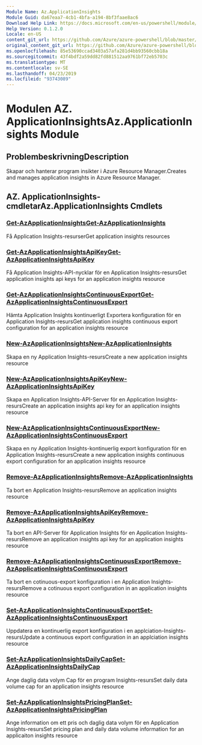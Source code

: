 ```yaml
---
Module Name: Az.ApplicationInsights
Module Guid: da67eaa7-4cb1-4bfa-a194-8bf3faae8ac6
Download Help Link: https://docs.microsoft.com/en-us/powershell/module/az.applicationinsights
Help Version: 0.1.2.0
Locale: en-US
content_git_url: https://github.com/Azure/azure-powershell/blob/master/src/ApplicationInsights/ApplicationInsights/help/Az.ApplicationInsights.md
original_content_git_url: https://github.com/Azure/azure-powershell/blob/master/src/ApplicationInsights/ApplicationInsights/help/Az.ApplicationInsights.md
ms.openlocfilehash: 85e53690ccad3403a57afa281d4bb93560cbb18a
ms.sourcegitcommit: 43f4bdf2a59dd82fd881512aa9761bf72eb5703c
ms.translationtype: MT
ms.contentlocale: sv-SE
ms.lasthandoff: 04/23/2019
ms.locfileid: "93743089"
---
```

# <span data-ttu-id="a1508-101">Modulen AZ. ApplicationInsights</span><span class="sxs-lookup"><span data-stu-id="a1508-101">Az.ApplicationInsights Module</span></span>
## <span data-ttu-id="a1508-102">Problembeskrivning</span><span class="sxs-lookup"><span data-stu-id="a1508-102">Description</span></span>
<span data-ttu-id="a1508-103">Skapar och hanterar program insikter i Azure Resource Manager.</span><span class="sxs-lookup"><span data-stu-id="a1508-103">Creates and manages application insights in Azure Resource Manager.</span></span>

## <span data-ttu-id="a1508-104">AZ. ApplicationInsights-cmdletar</span><span class="sxs-lookup"><span data-stu-id="a1508-104">Az.ApplicationInsights Cmdlets</span></span>
### [<span data-ttu-id="a1508-105">Get-AzApplicationInsights</span><span class="sxs-lookup"><span data-stu-id="a1508-105">Get-AzApplicationInsights</span></span>](Get-AzApplicationInsights.md)
<span data-ttu-id="a1508-106">Få Application Insights-resurser</span><span class="sxs-lookup"><span data-stu-id="a1508-106">Get application insights resources</span></span>

### [<span data-ttu-id="a1508-107">Get-AzApplicationInsightsApiKey</span><span class="sxs-lookup"><span data-stu-id="a1508-107">Get-AzApplicationInsightsApiKey</span></span>](Get-AzApplicationInsightsApiKey.md)
<span data-ttu-id="a1508-108">Få Application Insights-API-nycklar för en Application Insights-resurs</span><span class="sxs-lookup"><span data-stu-id="a1508-108">Get application insights api keys for an application insights resource</span></span>

### [<span data-ttu-id="a1508-109">Get-AzApplicationInsightsContinuousExport</span><span class="sxs-lookup"><span data-stu-id="a1508-109">Get-AzApplicationInsightsContinuousExport</span></span>](Get-AzApplicationInsightsContinuousExport.md)
<span data-ttu-id="a1508-110">Hämta Application Insights kontinuerligt Exportera konfiguration för en Application Insights-resurs</span><span class="sxs-lookup"><span data-stu-id="a1508-110">Get application insights continuous export configuration for an application insights resource</span></span>

### [<span data-ttu-id="a1508-111">New-AzApplicationInsights</span><span class="sxs-lookup"><span data-stu-id="a1508-111">New-AzApplicationInsights</span></span>](New-AzApplicationInsights.md)
<span data-ttu-id="a1508-112">Skapa en ny Application Insights-resurs</span><span class="sxs-lookup"><span data-stu-id="a1508-112">Create a new application insights resource</span></span>

### [<span data-ttu-id="a1508-113">New-AzApplicationInsightsApiKey</span><span class="sxs-lookup"><span data-stu-id="a1508-113">New-AzApplicationInsightsApiKey</span></span>](New-AzApplicationInsightsApiKey.md)
<span data-ttu-id="a1508-114">Skapa en Application Insights-API-Server för en Application Insights-resurs</span><span class="sxs-lookup"><span data-stu-id="a1508-114">Create an application insights api key for an application insights resource</span></span>

### [<span data-ttu-id="a1508-115">New-AzApplicationInsightsContinuousExport</span><span class="sxs-lookup"><span data-stu-id="a1508-115">New-AzApplicationInsightsContinuousExport</span></span>](New-AzApplicationInsightsContinuousExport.md)
<span data-ttu-id="a1508-116">Skapa en ny Application Insights-kontinuerlig export konfiguration för en Application Insights-resurs</span><span class="sxs-lookup"><span data-stu-id="a1508-116">Create a new application insights continuous export configuration for an application insights resource</span></span>

### [<span data-ttu-id="a1508-117">Remove-AzApplicationInsights</span><span class="sxs-lookup"><span data-stu-id="a1508-117">Remove-AzApplicationInsights</span></span>](Remove-AzApplicationInsights.md)
<span data-ttu-id="a1508-118">Ta bort en Application Insights-resurs</span><span class="sxs-lookup"><span data-stu-id="a1508-118">Remove an application insights resource</span></span>

### [<span data-ttu-id="a1508-119">Remove-AzApplicationInsightsApiKey</span><span class="sxs-lookup"><span data-stu-id="a1508-119">Remove-AzApplicationInsightsApiKey</span></span>](Remove-AzApplicationInsightsApiKey.md)
<span data-ttu-id="a1508-120">Ta bort en API-Server för Application Insights för en Application Insights-resurs</span><span class="sxs-lookup"><span data-stu-id="a1508-120">Remove an application insights api key for an application insights resource</span></span>

### [<span data-ttu-id="a1508-121">Remove-AzApplicationInsightsContinuousExport</span><span class="sxs-lookup"><span data-stu-id="a1508-121">Remove-AzApplicationInsightsContinuousExport</span></span>](Remove-AzApplicationInsightsContinuousExport.md)
<span data-ttu-id="a1508-122">Ta bort en cotinuous-export konfiguration i en Application Insights-resurs</span><span class="sxs-lookup"><span data-stu-id="a1508-122">Remove a cotinuous export configuration in an application insights resource</span></span>

### [<span data-ttu-id="a1508-123">Set-AzApplicationInsightsContinuousExport</span><span class="sxs-lookup"><span data-stu-id="a1508-123">Set-AzApplicationInsightsContinuousExport</span></span>](Set-AzApplicationInsightsContinuousExport.md)
<span data-ttu-id="a1508-124">Uppdatera en kontinuerlig export konfiguration i en applciation-Insights-resurs</span><span class="sxs-lookup"><span data-stu-id="a1508-124">Update a continuous export configuration in an applciation insights resource</span></span>

### [<span data-ttu-id="a1508-125">Set-AzApplicationInsightsDailyCap</span><span class="sxs-lookup"><span data-stu-id="a1508-125">Set-AzApplicationInsightsDailyCap</span></span>](Set-AzApplicationInsightsDailyCap.md)
<span data-ttu-id="a1508-126">Ange daglig data volym Cap för en program Insights-resurs</span><span class="sxs-lookup"><span data-stu-id="a1508-126">Set daily data volume cap for an application insights resource</span></span>

### [<span data-ttu-id="a1508-127">Set-AzApplicationInsightsPricingPlan</span><span class="sxs-lookup"><span data-stu-id="a1508-127">Set-AzApplicationInsightsPricingPlan</span></span>](Set-AzApplicationInsightsPricingPlan.md)
<span data-ttu-id="a1508-128">Ange information om ett pris och daglig data volym för en Application Insights-resurs</span><span class="sxs-lookup"><span data-stu-id="a1508-128">Set pricing plan and daily data volume information for an applicaiton insights resource</span></span>

